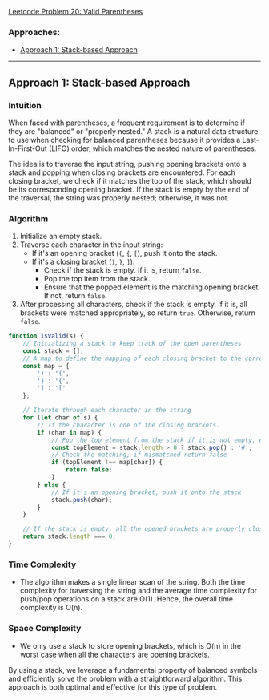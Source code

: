 [Leetcode Problem 20: Valid Parentheses](https://leetcode.com/problems/valid-parentheses/)

### Approaches:

- [Approach 1: Stack-based Approach](#approach-1-stack-based-approach)

---

## Approach 1: Stack-based Approach

### Intuition

When faced with parentheses, a frequent requirement is to determine if they are "balanced" or "properly nested." A stack is a natural data structure to use when checking for balanced parentheses because it provides a Last-In-First-Out (LIFO) order, which matches the nested nature of parentheses.

The idea is to traverse the input string, pushing opening brackets onto a stack and popping when closing brackets are encountered. For each closing bracket, we check if it matches the top of the stack, which should be its corresponding opening bracket. If the stack is empty by the end of the traversal, the string was properly nested; otherwise, it was not.

### Algorithm

1. Initialize an empty stack.
2. Traverse each character in the input string:
   - If it's an opening bracket (`(`, `{`, `[`), push it onto the stack.
   - If it's a closing bracket (`)`, `}`, `]`):
     - Check if the stack is empty. If it is, return `false`.
     - Pop the top item from the stack.
     - Ensure that the popped element is the matching opening bracket. If not, return `false`.
3. After processing all characters, check if the stack is empty. If it is, all brackets were matched appropriately, so return `true`. Otherwise, return `false`.

```javascript
function isValid(s) {
    // Initializing a stack to keep track of the open parentheses
    const stack = [];
    // A map to define the mapping of each closing bracket to the corresponding opening bracket
    const map = {
        ')': '(',
        '}': '{',
        ']': '['
    };

    // Iterate through each character in the string
    for (let char of s) {
        // If the character is one of the closing brackets.
        if (char in map) {
            // Pop the top element from the stack if it is not empty, else assign a dummy value '#'
            const topElement = stack.length > 0 ? stack.pop() : '#';
            // Check the matching, if mismatched return false
            if (topElement !== map[char]) {
                return false;
            }
        } else {
            // If it's an opening bracket, push it onto the stack
            stack.push(char);
        }
    }

    // If the stack is empty, all the opened brackets are properly closed
    return stack.length === 0;
}
```

### Time Complexity

- The algorithm makes a single linear scan of the string. Both the time complexity for traversing the string and the average time complexity for push/pop operations on a stack are O(1). Hence, the overall time complexity is O(n).

### Space Complexity

- We only use a stack to store opening brackets, which is O(n) in the worst case when all the characters are opening brackets.

By using a stack, we leverage a fundamental property of balanced symbols and efficiently solve the problem with a straightforward algorithm. This approach is both optimal and effective for this type of problem.


